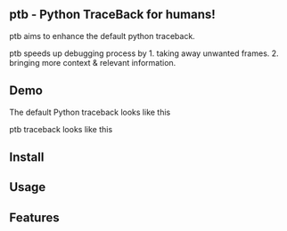 ## ptb - Python TraceBack for humans!

ptb aims to enhance the default python traceback.

ptb speeds up debugging process by
    1. taking away unwanted frames.
    2. bringing more context & relevant information.


## Demo

The default Python traceback looks like this

ptb traceback looks like this


## Install

## Usage


## Features



